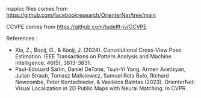 maploc files comes from https://github.com/facebookresearch/OrienterNet/tree/main

CCVPE comes from https://github.com/tudelft-iv/CCVPE

References :
- Xia, Z., Booĳ, O., & Kooij, J. (2024). Convolutional Cross-View Pose Estimation. IEEE Transactions on Pattern Analysis and Machine Intelligence, 46(5), 3813-3831.
- Paul-Edouard Sarlin, Daniel DeTone, Tsun-Yi Yang, Armen Avetisyan, Julian Straub, Tomasz Malisiewicz, Samuel Rota Bulo, Richard Newcombe, Peter Kontschieder, & Vasileios Balntas (2023). OrienterNet: Visual Localization in 2D Public Maps with Neural Matching. In CVPR.
